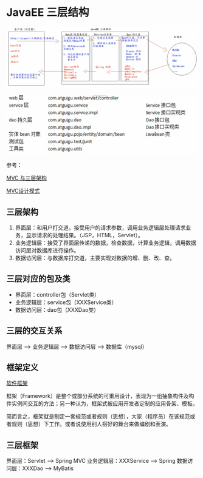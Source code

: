 # JavaEE 三层结构

![JavaEE三层架构](JavaEE三层架构.png)

![JavaEE包结构](JavaEE包结构.png)

参考：

[MVC 与三层架构](https://juejin.cn/post/6844903479568252935)

[MVC设计模式](https://zhuanlan.zhihu.com/p/68424497)

## 三层架构

1. 界面层：和用户打交道，接受用户的请求参数，调用业务逻辑层处理请求业务，显示请求的处理结果。（JSP，HTML，Servlet）。
2. 业务逻辑层：接受了界面层传递的数据，检查数据，计算业务逻辑，调用数据访问层对数据库进行操作。
3. 数据访问层：与数据库打交道，主要实现对数据的增、删、改、查。

## 三层对应的包及类

- 界面层：controller包（Servlet类）
- 业务逻辑层：service包（XXXService类）
- 数据访问层：dao包（XXXDao类）

## 三层的交互关系

界面层 --> 业务逻辑层 --> 数据访问层 --> 数据库（mysql）

## 框架定义

[软件框架](https://zh.wikipedia.org/wiki/%E8%BB%9F%E9%AB%94%E6%A1%86%E6%9E%B6)

框架（Framework）是整个或部分系统的可重用设计，表现为一组抽象构件及构件实例间交互的方法；另一种认为，框架式被应用开发者定制的应用骨架、模板。

简而言之，框架就是制定一套规范或者规则（思想），大家（程序员）在该规范或者规则（思想）下工作。或者说使用别人搭好的舞台来做编剧和表演。

## 三层框架

界面层：Servlet --> Spring MVC
业务逻辑层：XXXService --> Spring
数据访问层：XXXDao --> MyBatis